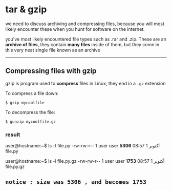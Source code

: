 # tar & gzip 
we need to discuss archiving and compressing files, because you will most likely encounter these when you hunt for software on the internet. 

you've most likely encountered file types such as .rar and .zip. 
These are an **archive of files**, they contain **many files** inside of them, but they come in this very neat single file known as an archive

---
## Compressing files with gzip 
gzip is program used to **compress** files in Linux, they end in a ```.gz``` extension

To compress a file down:
```
$ gzip mycoolfile
```
To decompress the file:
```
$ gunzip mycoolfile.gz
```

### result 

user@hostname:~$ ls -l file.py
-rw-rw-r-- 1 user user **5306** أكتوبر  1 08:57 file.py

user@hostname:~$ ls -l file.py.gz 
-rw-rw-r-- 1 user user **1753** أكتوبر  1 08:57 file.py.gz

```notice : size was 5306 , and becomes 1753 ```
---
